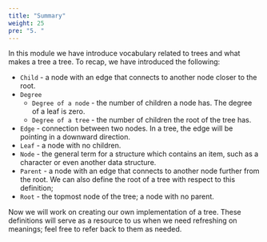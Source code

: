 ```yaml
---
title: "Summary"
weight: 25
pre: "5. "
---
```

In this module we have introduce vocabulary related to trees and what makes a tree a tree. To recap, we have introduced the following:

- `Child` - a node with an edge that connects to another node closer to the root.
- `Degree`
    - `Degree of a node` - the number of children a node has. The degree of a leaf is zero. 
    - `Degree of a tree` - the number of children the root of the tree has.
- `Edge` - connection between two nodes. In a tree, the edge will be pointing in a downward direction. 
- `Leaf` - a node with no children.
- `Node` - the general term for a structure which contains an item, such as a character or even another data structure. 
- `Parent` - a node with an edge that connects to another node further from the root. We can also define the root of a tree with respect to this definition; 
- `Root` - the topmost node of the tree; a node with no parent.

Now we will work on creating our own implementation of a tree. These definitions will serve as a resource to us when we need refreshing on meanings; feel free to refer back to them as needed.
